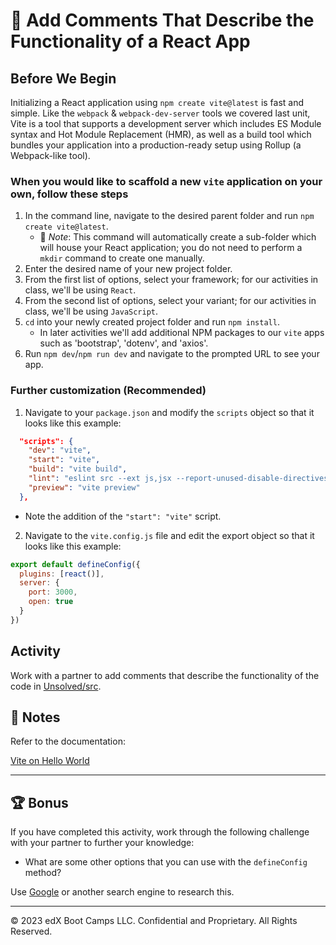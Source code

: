 # 📐 Add Comments That Describe the Functionality of a React App

## Before We Begin
Initializing a React application using `npm create vite@latest` is fast and simple. Like the `webpack` & `webpack-dev-server` tools we covered last unit, Vite is a tool that supports a development server which includes ES Module syntax and Hot Module Replacement (HMR), as well as a build tool which bundles your application into a production-ready setup using Rollup (a Webpack-like tool).

### When you would like to scaffold a new `vite` application on your own, follow these steps
1. In the command line, navigate to the desired parent folder and run `npm create vite@latest`.
    * 🔑 *Note*: This command will automatically create a sub-folder which will house your React application; you do not need to perform a `mkdir` command to create one manually.
2. Enter the desired name of your new project folder.
3. From the first list of options, select your framework; for our activities in class, we'll be using `React`.
4. From the second list of options, select your variant; for our activities in class, we'll be using `JavaScript`.
5. `cd` into your newly created project folder and run `npm install`.
    * In later activities we'll add additional NPM packages to our `vite` apps such as 'bootstrap', 'dotenv', and 'axios'.
6. Run `npm dev`/`npm run dev` and navigate to the prompted URL to see your app.

### Further customization (Recommended)

1. Navigate to your `package.json` and modify the `scripts` object so that it looks like this example:

```json
  "scripts": {
    "dev": "vite",
    "start": "vite",
    "build": "vite build",
    "lint": "eslint src --ext js,jsx --report-unused-disable-directives --max-warnings 0",
    "preview": "vite preview"
  },
```

* Note the addition of the `"start": "vite"` script.

2. Navigate to the `vite.config.js` file and edit the export object so that it looks like this example:

```js
export default defineConfig({
  plugins: [react()],
  server: {
    port: 3000,
    open: true
  }
})
```

## Activity

Work with a partner to add comments that describe the functionality of the code in [Unsolved/src](./Unsolved/src).

## 📝 Notes

Refer to the documentation:

[Vite on Hello World](https://docs.vite.org/vite-docs/tutorial/sppguide/tutorials/hello-world.html)

---

## 🏆 Bonus

If you have completed this activity, work through the following challenge with your partner to further your knowledge:

* What are some other options that you can use with the `defineConfig` method?

Use [Google](https://www.google.com) or another search engine to research this.

---
© 2023 edX Boot Camps LLC. Confidential and Proprietary. All Rights Reserved.
